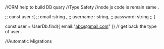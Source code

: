 //ORM help to build DB quary
//Type Safety 
//node js code is remain same . 

;; const user :{
;;     email :string ,
;;     username : string,
;;     password: string 
;; }

const user = UserDb.find({
    email:"abc@gmail.com"
}) // get back the type of user . 

//Automatic Migrations